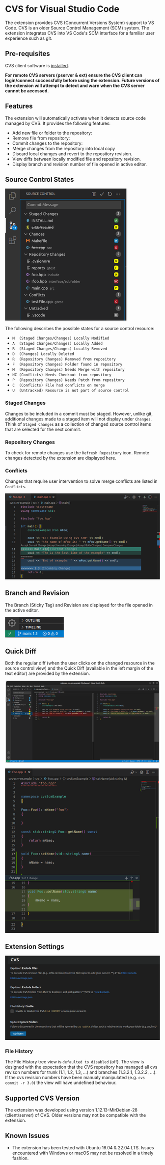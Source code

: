 # CVS for Visual Studio Code

The extension provides CVS (Concurrent Versions System) support to VS Code. CVS is an older Source Control Management (SCM) system. The extension integrates CVS into VS Code's SCM interface for a familiar user experience such as git.

## Pre-requisites
CVS client software is [installed](https://www.nongnu.org/cvs/).

**For remote CVS servers (pserver & ext) ensure the CVS client can login/connect successfully before using the extension. Future versions of the extension will attempt to detect and warn when the CVS server cannot be accessed.**

## Features

The extension will automatically activate when it detects source code managed by CVS. It provides the following features:
- Add new file or folder to the repository:
- Remove file from repository:
- Commit changes to the repository:
- Merge changes from the repository into local copy
- Discard local changes and revert to the repository revision.
- View diffs between locally modified file and repository revision.
- Display branch and revision number of file opened in active editor.

## Source Control States

![alt text](resources/images/resourceStates.png "CVS Resource States")

The following describes the possible states for a source control resource:

- `M  (Staged Changes/Changes) Locally Modified`
- `A  (Staged Changes/Changes) Locally Added`
- `R  (Staged Changes/Changes) Locally Removed`
- `D  (Changes) Locally Deleted`
- `R  (Repository Changes) Removed from repository`
- `F  (Repository Changes) Folder found in repository`
- `M  (Repository Changes) Needs Merge with repository`
- `NC (Conflicts) Needs Checkout from repository`
- `P  (Repository Changes) Needs Patch from repository`
- `C  (Conflicts) File had conflicts on merge`
- `U  (Untracked) Resource is not part of source control`

### Staged Changes

Changes to be included in a commit must be staged. However, unlike git, additional changes made to a staged item will not display under `Changes`. Think of `Staged Changes` as a collection of changed source control items that are selected for the next commit.
### Repository Changes

 To check for remote changes use the `Refresh Repository` icon. Remote changes detected by the extension are displayed here.
 
### Conflicts

Changes that require user intervention to solve merge conflicts are listed in `Conflicts`.

 ![alt text](resources/images/resolveConflict.png "Resolve Conflict")

## Branch and Revision

The Branch (Sticky Tag) and Revision are displayed for the file opened in the active editor.

![alt text](resources/images/stickyTagRev.png "CVS Sticky Tag and Revision")

## Quick Diff

Both the regular diff (when the user clicks on the changed resource in the source control view) and the Quick Diff (available in the left margin of the text editor) are provided by the extension. 

![alt text](resources/images/quickDiff.png "CVS Quick diff")

<img src="resources/images/gutterDiff.png" alt="CVS Gutter diff" width="500"/>

## Extension Settings

<img src="resources/images/settings.png" alt="CVS Settings" width="700"/>

### File History

The File History tree view is `defaulted to disabled` (off). The view is designed with the expectation that the CVS repository has managed all cvs revison numbers for trunk (1.1, 1.2, 1.3, ...) and branches (1.3.2.1, 1.3.2.2, ...). If the cvs revision numbers have been manualy manipulated (e.g. `cvs commit -r 3.0`) the view will have undefined behaviour. 
## Supported CVS Version

The extension was developed using version 1.12.13-MirDebian-28 (client/server) of CVS. Older versions may not be compatible with the extension.
## Known Issues

- The extension has been tested with Ubuntu 16.04 & 22.04 LTS. Issues encountered with Windows or macOS may not be resolved in a timely fashion.
